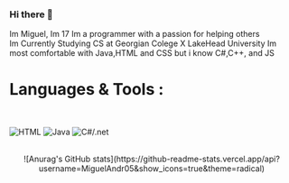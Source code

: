 ### Hi there 👋 
<div>
Im Miguel, Im 17
Im a programmer with a passion for helping others <br>
Im Currently Studying CS at Georgian Colege X LakeHead University 
Im most comfortable with Java,HTML and CSS but i know C#,C++, and JS
</div>



# Languages & Tools :
<br>
<p style="align: Center
  
<br>
<img src="https://github.com/MiguelAndr05/MiguelAndr05/assets/100388017/ad6061db-8ebc-4f4c-ac76-538584538604" 
alt="CSS"  style="vertical-align:top margin:6px 4px">
<img src="https://github.com/MiguelAndr05/MiguelAndr05/assets/100388017/57ce7a89-2c2a-4555-97bf-82dd24ff23ed" 
alt="HTML" style="vertical-align:top margin:6px 4px">
<img src="https://github.com/MiguelAndr05/MiguelAndr05/assets/100388017/20c83300-25cb-455b-9f34-4f3c2eb450ee" 
alt="Java" style="vertical-align:top margin:6px 4px">
<img src="https://github.com/MiguelAndr05/MiguelAndr05/assets/100388017/9442e2ec-6d98-4395-8da7-f6b22fcf5e8b" 
alt="C#/.net" style="vertical-align:top margin:6px 4px">
<br>
<br>

</p>



<p align="center">
![Anurag's GitHub stats](https://github-readme-stats.vercel.app/api?username=MiguelAndr05&show_icons=true&theme=radical)
</p>

